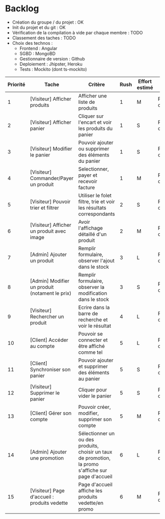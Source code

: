 # Backlog

- Création du groupe / du projet : OK
- Init du projet et du git : OK
- Vérification de la compilation à vide par chaque membre : TODO
- Classement des taches : TODO
- Choix des technos :
  - Frontend : Angular
  - SGBD : MongoBD
  - Gestionnaire de version : Github
  - Deploiement : Jhipster, Heroku
  - Tests : Mockito (dont ts-mockito)

| Priorité | Tache                                          | Critère                                                                                              | Rush | Effort estimé | Statut       |
| -------- | ---------------------------------------------- | ---------------------------------------------------------------------------------------------------- | ---- | ------------- | ------------ |
| 1        | [Visiteur] Afficher produits                   | Afficher une liste de produits                                                                       | 1    | M             | Pas commencé |
| 2        | [Visiteur] Afficher panier                     | Cliquer sur l'encart et voir les produits du panier                                                  | 1    | S             | Pas commencé |
| 3        | [Visiteur] Modifier le panier                  | Pouvoir ajouter ou supprimer des éléments du panier                                                  | 1    | S             | Pas commencé |
| 4        | [Visiteur] Commander/Payer un produit          | Selectionner, payer et recevoir facture                                                              | 1    | M             | Pas commencé |
| 5        | [Visiteur] Pouvoir trier et filtrer            | Utiliser le folet filtre, trie et voir les résultats correspondants                                  | 2    | S             | Pas commencé |
| 6        | [Visiteur] Afficher un produit avec image      | Avoir l'affichage détaillé d'un produit                                                              | 2    | M             | Pas commencé |
| 7        | [Admin] Ajouter un produit                     | Remplir formulaire, observer l'ajout dans le stock                                                   | 3    | L             | Pas commencé |
| 8        | [Admin] Modifier un produit (notament le prix) | Remplir formulaire, observer la modification dans le stock                                           | 3    | S             | Pas commencé |
| 9        | [Visiteur] Rechercher un produit               | Ecrire dans la barre de recherche et voir le résultat                                                | 4    | L             | Pas commencé |
| 10       | [Client] Accéder au compte                     | Pouvoir se connecter et être affiché comme tel                                                       | 5    | L             | Pas commencé |
| 11       | [Client] Synchroniser son panier               | Pouvoir ajouter et supprimer des éléments au panier                                                  | 5    | S             | Pas commencé |
| 12       | [Visiteur] Supprimer le panier                 | Cliquer pour vider le panier                                                                         | 5    | S             | Pas commencé |
| 13       | [Client] Gérer son compte                      | Pouvoir créer, modifier, supprimer son compte                                                        | 5    | M             | Pas commencé |
| 14       | [Admin] Ajouter une promotion                  | Sélectionner un ou des produits, choisir un taux de promotion, la promo s'affiche sur page d'accueil | 6    | L             | Pas commencé |
| 15       | [Visiteur] Page d'accueil : produits vedette   | Page d'accueil affiche les produits vedette/en promo                                                 | 6    | M             | Pas commencé |
